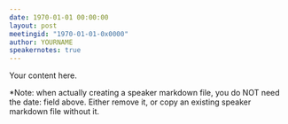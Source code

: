 ```yaml
---
date: 1970-01-01 00:00:00
layout: post
meetingid: "1970-01-01-0x0000"
author: YOURNAME
speakernotes: true
---
```


Your content here.

*Note: when actually creating a speaker markdown file, you do NOT need
the date: field above. Either remove it, or copy an existing speaker
markdown file without it.
